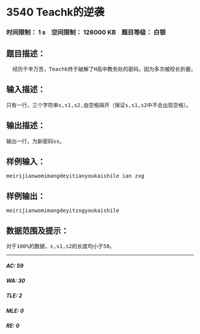 # 3540 Teachk的逆袭   
### 时间限制： 1 s&nbsp;&nbsp;&nbsp;&nbsp;空间限制： 128000 KB&nbsp;&nbsp;&nbsp;&nbsp;题目等级： 白银  
## 题目描述：  

<pre>
  经历千辛万苦，Teachk终于破解了H高中教务处的密码，因为多次被校长折磨，她决定予以报复。现在已知教务处的密码是字符串s，Teachk决定将原密码中的子串s1部分替换为字符串s2，如果原密码中s1出现次数不知一次，则将最后一次出现的s1替换为s2。如果s1没有出现，则不作处理。请你输出替换后的新密码ss。
</pre>
  
  
## 输入描述：  

<pre>
只有一行，三个字符串s,s1,s2,由空格隔开（保证s,s1,s2中不会出现空格）。
</pre>
  
  
## 输出描述：  

<pre>
输出一行，为新密码ss。
</pre>
  
  
## 样例输入：  

<pre>
meirijianwomimangdeyitianyoukaishile ian zxg
</pre>
  
  
## 样例输出：  

<pre>
meirijianwomimangdeyitzxgyoukaishile
</pre>
  
  
## 数据范围及提示：  

<pre>
对于100%的数据，s,s1,s2的长度均小于50。
</pre>
  
  
***  

##### AC: 59  
##### WA: 30  
##### TLE: 2  
##### MLE: 0  
##### RE: 0  
